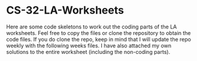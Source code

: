 # CS-32-LA-Worksheets
Here are some code skeletons to work out the coding parts of the LA worksheets. Feel free to copy the files or clone the repository to obtain the code files. If you do clone the repo, keep in mind that I will update the repo weekly with the following weeks files. I have also attached my own solutions to the entire worksheet (including the non-coding parts).
